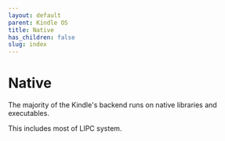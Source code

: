 ```yaml
---
layout: default
parent: Kindle OS
title: Native
has_children: false
slug: index
---
```


# Native
The majority of the Kindle's backend runs on native libraries and executables.

This includes most of LIPC system.